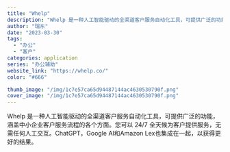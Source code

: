 ```yaml
---
title: "Whelp"
description: "Whelp 是一种人工智能驱动的全渠道客户服务自动化工具，可提供广泛的功能，涵盖中小企业客户服务流程的各个方面。您可以 "
author: "瑞东"
date: "2023-03-30"
tags:
  - "办公"
  - "客户"
categories: application
series: "办公辅助"
website_link: "https://whelp.co/"
color: "#666"

thumb_image: "/img/1c7e57ca65d94487144ac4630530790f.png"
cover_image: "/img/1c7e57ca65d94487144ac4630530790f.png"
---
```


Whelp 是一种人工智能驱动的全渠道客户服务自动化工具，可提供广泛的功能，涵盖中小企业客户服务流程的各个方面。您可以 24/7 全天候为客户提供服务，无需任何人工交互。ChatGPT，Google AI和Amazon Lex也集成在一起，以获得更好的结果。